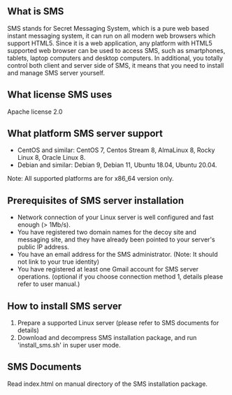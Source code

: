 What is SMS
-----------
SMS stands for Secret Messaging System, which is a pure web based instant messaging system, it can run on all modern web browsers which support HTML5.
Since it is a web application, any platform with HTML5 supported web browser can be used to access SMS, such as smartphones, tablets, laptop computers
and desktop computers. In additional, you totally control both client and server side of SMS, it means that you need to install and manage SMS server
yourself.

What license SMS uses
---------------------
Apache license 2.0

What platform SMS server support
--------------------------------
- CentOS and similar: CentOS 7, Centos Stream 8, AlmaLinux 8, Rocky Linux 8, Oracle Linux 8.   
- Debian and similar: Debian 9, Debian 11, Ubuntu 18.04, Ubuntu 20.04.

Note: All supported platforms are for x86_64 version only. 

Prerequisites of SMS server installation
----------------------------------------
- Network connection of your Linux server is well configured and fast enough (> 1Mb/s).
- You have registered two domain names for the decoy site and messaging site, and they have already been pointed to your server's public IP address.
- You have an email address for the SMS administrator. (Note: It should not link to your true identity)
- You have registered at least one Gmail account for SMS server operations. (optional if you choose connection method 1, details please refer to user manual.)

How to install SMS server
-------------------------
1. Prepare a supported Linux server (please refer to SMS documents for details)
2. Download and decompress SMS installation package, and run 'install_sms.sh' in super user mode.

SMS Documents
-------------
Read index.html on manual directory of the SMS installation package.
